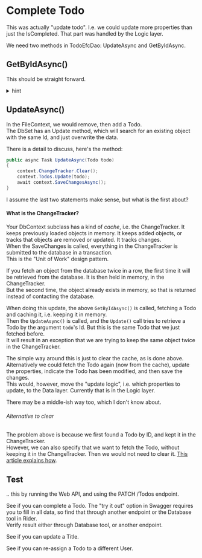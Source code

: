 # Complete Todo

This was actually "update todo". I.e. we could update more properties than just the IsCompleted. That part was handled by the Logic layer.

We need two methods in TodoEfcDao: UpdateAsync and GetByIdAsync.



## GetByIdAsync()

This should be straight forward. 

<details>
<summary>hint</summary>

```csharp
public async Task<Todo?> GetByIdAsync(int todoId)
{
    Todo? found = await context.Todos.FindAsync(todoId);
    return found;
}
```

</details>

## UpdateAsync()

In the FileContext, we would remove, then add a Todo.\
The DbSet has an Update method, which will search for an existing object with the same Id, and just overwrite the data.

There is a detail to discuss, here's the method:

```csharp
public async Task UpdateAsync(Todo todo)
{
    context.ChangeTracker.Clear();
    context.Todos.Update(todo);
    await context.SaveChangesAsync();
}
```

I assume the last two statements make sense, but what is the first about? 

#### What is the ChangeTracker?

Your DbContext subclass has a kind of _cache_, i.e. the ChangeTracker. 
It keeps previously loaded objects in memory. It keeps added objects, or tracks that objects are removed or updated. It tracks changes.\
When the SaveChanges is called, everything in the ChangeTracker is submitted to the database in a transaction.\
This is the "Unit of Work" design pattern.

If you fetch an object from the database twice in a row, the first time it will be retrieved from the database. It is then held in memory, in the ChangeTracker.\
But the second time, the object already exists in memory, so that is returned instead of contacting the database.

When doing this update, the above `GetByIdAsync()` is called, fetching a Todo and caching it, i.e. keeping it in memory.\
Then the `UpdateAsync()` is called, and the `Update()` call tries to retrieve a Todo by the argument `todo`'s Id. But this is the same Todo that we just fetched before.\
It will result in an exception that we are trying to keep the same object twice in the ChangeTracker.

The simple way around this is just to clear the cache, as is done above.\
Alternatively we could fetch the Todo again (now from the cache), update the properties, indicate the Todo has been modified, and then save the changes.\
This would, however, move the "update logic", i.e. which properties to update, to the Data layer. Currently that is in the Logic layer.

There may be a middle-ish way too, which I don't know about.

###### Alternative to clear
The problem above is because we first found a Todo by ID, and kept it in the ChangeTracker.\
However, we can also specify that we want to fetch the Todo, without keeping it in the ChangeTracker. 
Then we would not need to clear it. [This article explains how](https://learn.microsoft.com/en-us/ef/core/querying/tracking#no-tracking-queries).

## Test
.. this by running the Web API, and using the PATCH /Todos endpoint.

See if you can complete a Todo. The "try it out" option in Swagger requires you to fill in all data, so find that through another endpoint or the Database tool in Rider.\
Verify result either through Database tool, or another endpoint.

See if you can update a Title.

See if you can re-assign a Todo to a different User.